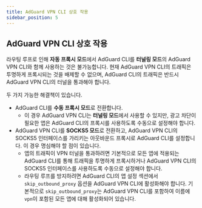 ```yaml
---
title: AdGuard VPN CLI 상호 작용
sidebar_position: 5
---
```


## AdGuard VPN CLI 상호 작용

라우팅 루프로 인해 **자동 프록시 모드**에서 AdGuard CLI를 **터널링 모드**의 AdGuard VPN CLI와 함께 사용하는 것은 불가능합니다. 현재 AdGuard VPN CLI의 트래픽은 투명하게 프록시되는 것을 배제할 수 없으며, AdGuard CLI의 트래픽은 반드시 AdGuard VPN CLI의 터널을 통과해야 합니다.

두 가지 가능한 해결책이 있습니다.

- AdGuard CLI를 **수동 프록시 모드**로 전환합니다.
    - 이 경우 AdGuard VPN CLI는 **터널링 모드**에서 사용할 수 있지만, 광고 차단이 필요한 앱은 AdGuard CLI의 프록시를 사용하도록 수동으로 설정해야 합니다.
- AdGuard VPN CLI를 **SOCKS5 모드**로 전환하고, AdGuard VPN CLI의 SOCKS5 인터페이스를 가리키는 아웃바운드 프록시로 AdGuard CLI를 설정합니다. 이 경우 명심해야 할 점이 있습니다.
    - 앱의 트래픽이 VPN 터널을 통과하려면 기본적으로 모든 앱에 적용되는 AdGuard CLI를 통해 트래픽을 투명하게 프록시하거나 AdGuard VPN CLI의 SOCKS5 인터페이스를 사용하도록 수동으로 설정해야 합니다.
    - 라우팅 루프를 방지하려면 AdGuard CLI의 앱 설정 섹션에서 `skip_outbound_proxy` 옵션을 AdGuard VPN CLI에 활성화해야 합니다. 기본적으로 `skip_outbound_proxy`는 AdGuard VPN CLI를 포함하여 이름에 `vpn`이 포함된 모든 앱에 대해 활성화되어 있습니다.

